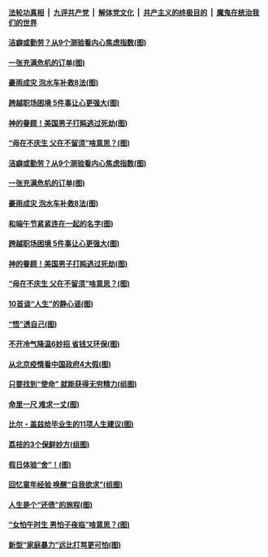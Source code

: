####  [法轮功真相](../../../../basic/blob/master/README.md?t=06250002) &nbsp;|&nbsp; [九评共产党](../../../../9ping.md/blob/master/README.md?t=06250002) &nbsp;|&nbsp; [解体党文化](../../../../jtdwh.md/blob/master/README.md?t=06250002)  &nbsp;|&nbsp; [共产主义的终极目的](../../../../gczydzjmd.md/blob/master/README.md?t=06250002) &nbsp;|&nbsp; [魔鬼在统治我们的世界](../../../../mgztzwmdsj.md/blob/master/README.md?t=06250002) 

#### [洁癖或勤劳？从9个测验看内心焦虑指数(图)](../pages/p8/937558.md?t=06250002) 

#### [一张充满危机的订单(图)](../pages/p8/936981.md?t=06250002) 

#### [豪雨成灾 泡水车补救8法(图)](../pages/p8/937526.md?t=06250002) 

#### [跨越职场困境 5件事让心更强大(图)](../pages/p8/937375.md?t=06250002) 

#### [神的眷顾！美国男子打盹逃过死劫(图)](../pages/p8/936985.md?t=06250002) 

#### [“母在不庆生 父在不留须”啥意思？(图)](../pages/p8/937234.md?t=06250002) 

#### [洁癖或勤劳？从9个测验看内心焦虑指数(图)](../pages/p8/937558.md?t=06250002) 

#### [一张充满危机的订单(图)](../pages/p8/936981.md?t=06250002) 

#### [豪雨成灾 泡水车补救8法(图)](../pages/p8/937526.md?t=06250002) 

#### [和端午节紧紧连在一起的名字(图)](../pages/p8/937448.md?t=06250002) 

#### [跨越职场困境 5件事让心更强大(图)](../pages/p8/937375.md?t=06250002) 

#### [神的眷顾！美国男子打盹逃过死劫(图)](../pages/p8/936985.md?t=06250002) 

#### [“母在不庆生 父在不留须”啥意思？(图)](../pages/p8/937234.md?t=06250002) 

#### [10首谈“人生”的静心谣(图)](../pages/p8/936965.md?t=06250002) 

#### [“悟”透自己(图)](../pages/p8/936972.md?t=06250002) 

#### [不开冷气降温6妙招 省钱又环保(图)](../pages/p8/937329.md?t=06250002) 

#### [从北京疫情看中国政府4大假(图)](../pages/p8/937196.md?t=06250002) 

#### [只要找到“使命” 就能获得无穷精力(组图)](../pages/p8/937159.md?t=06250002) 

#### [命里一尺 难求一丈(图)](../pages/p8/936782.md?t=06250002) 

#### [比尔・盖兹给毕业生的11项人生建议(图)](../pages/p8/936231.md?t=06250002) 

#### [荔枝的3个保鲜妙方(组图)](../pages/p8/936950.md?t=06250002) 

#### [假日体验“舍”！(图)](../pages/p8/937183.md?t=06250002) 

#### [回忆童年经验 唤醒“自我欲求”(组图)](../pages/p8/937082.md?t=06250002) 

#### [人生是个“还债”的旅程(图)](../pages/p8/936768.md?t=06250002) 

#### [“女怕午时生 男怕子夜临”啥意思？(图)](../pages/p8/937081.md?t=06250002) 

#### [新型“家庭暴力”远比打骂更可怕(图)](../pages/p8/936230.md?t=06250002) 

